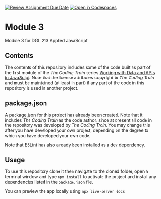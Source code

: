 [![Review Assignment Due Date](https://classroom.github.com/assets/deadline-readme-button-24ddc0f5d75046c5622901739e7c5dd533143b0c8e959d652212380cedb1ea36.svg)](https://classroom.github.com/a/4mwGR0DK)
[![Open in Codespaces](https://classroom.github.com/assets/launch-codespace-7f7980b617ed060a017424585567c406b6ee15c891e84e1186181d67ecf80aa0.svg)](https://classroom.github.com/open-in-codespaces?assignment_repo_id=12483480)
# Module 3 
Module 3 for DGL 213 Applied JavaScript.

## Contents
The contents of this repository includes some of the code built as part of the first module of the *The Coding Train* series [Working with Data and APIs in JavaScipt](https://www.youtube.com/playlist?list=PLRqwX-V7Uu6YxDKpFzf_2D84p0cyk4T7X). Note that the license attributes copyright to *The Coding Train* and must be maintained (at least in part) if any part of the code in this repository is used in another project.

## package.json
A package.json for this project has already been created. Note that it includes *The Coding Train* as the code author, since at present all code in the repository was developed by *The Coding Train*. You may change this after you have developed your own project, depending on the degree to which you have developed your own code.

Note that ESLint has also already been installed as a dev dependency.

## Usage
To use this repository clone it then navigate to the cloned folder, open a terminal window and type `npm install` to activate the project and install any dependencies listed in the `package.json` file.

You can preview the app locally using `npx live-server docs`